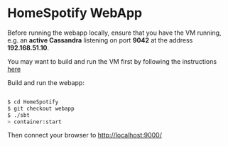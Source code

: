 # HomeSpotify WebApp

Before running the webapp locally, ensure that you have the VM running, e.g. an **active Cassandra** listening on port **9042** at the address **192.168.51.10**.


You may want to build and run the VM first by following the instructions <a href="https://github.com/doanduyhai/HomeSpotify/blob/vagrant_vm_build/README.md" target="_blank">here</a>

Build and run the webapp:

```sh

$ cd HomeSpotify
$ git checkout webapp
$ ./sbt
> container:start
```

Then connect your browser to <a href="http://localhost:9000/" target="_blank">http://localhost:9000/</a>
